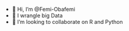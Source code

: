 - 👋 Hi, I’m @Femi-Obafemi
- 👀 I wrangle big Data
- 💞️ I’m looking to collaborate on R and Python

<!---
Femi-Obafemi/Femi-Obafemi is a ✨ special ✨ repository because its `README.md` (this file) appears on your GitHub profile.
You can click the Preview link to take a look at your changes.
--->
